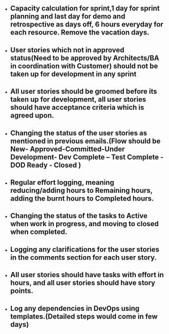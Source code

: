 - ## Capacity calculation for sprint,1 day for sprint planning and last day for demo and retrospective as days off, 6 hours everyday for each resource. Remove the vacation days. 
- ## User stories which not in approved status(Need to be approved by Architects/BA in coordination with Customer) should not be taken up for development in any sprint
- ## All user stories should be groomed before its taken up for development, all user stories should have acceptance criteria which is agreed upon.
- ## Changing the status of the user stories as mentioned in previous emails.(Flow should be New- Approved-Committed-Under Development- Dev Complete – Test Complete - DOD Ready - Closed )
- ## Regular effort logging, meaning reducing/adding hours to Remaining hours, adding the burnt hours to Completed hours.
- ## Changing the status of the tasks to Active when work in progress, and moving to closed when completed.
- ## Logging any clarifications for the user stories in the comments section for each user story.
- ## All user stories should have tasks with effort in hours, and all user stories should have story points.
- ## Log any dependencies in DevOps using templates.(Detailed steps would come in few days)